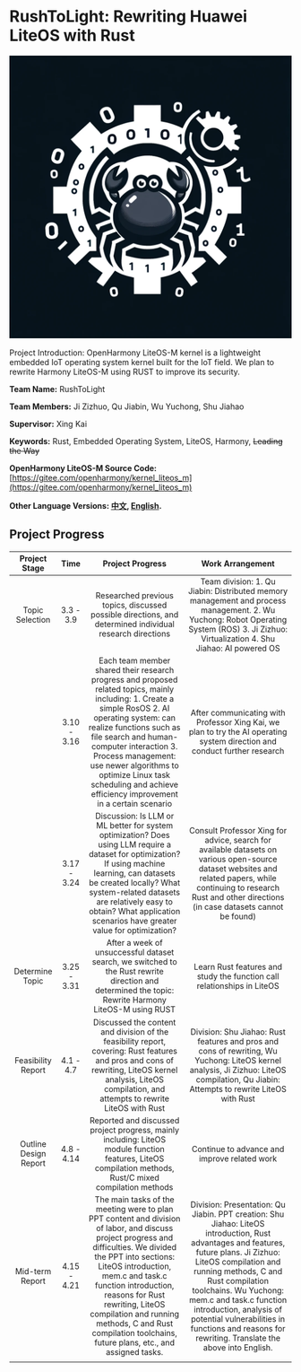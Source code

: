 # RushToLight: Rewriting Huawei LiteOS with Rust
![alt_text](./src/our_logo.jpg)

Project Introduction: OpenHarmony LiteOS-M kernel is a lightweight embedded IoT operating system kernel built for the IoT field. We plan to rewrite Harmony LiteOS-M using RUST to improve its security.

**Team Name:** RushToLight

**Team Members:**  Ji Zizhuo, Qu Jiabin, Wu Yuchong, Shu Jiahao

**Supervisor:** Xing Kai

**Keywords:** Rust, Embedded Operating System, LiteOS, Harmony, ~~Leading the Way~~

**OpenHarmony LiteOS-M Source Code:**[https://gitee.com/openharmony/kernel_liteos_m](https://gitee.com/openharmony/kernel_liteos_m)

**Other Language Versions:  [中文](README.md), [English](README_english.md).**

## Project Progress

| Project Stage | Time | Project Progress | Work Arrangement |
|:----: | :----: | :----: | :----: |
| Topic Selection | 3.3 - 3.9 |Researched previous topics, discussed possible directions, and determined individual research directions | Team division: 1. Qu Jiabin: Distributed memory management and process management. 2. Wu Yuchong: Robot Operating System (ROS) 3. Ji Zizhuo: Virtualization 4. Shu Jiahao: AI powered OS|
|    |      3.10  -   3.16          |   Each team member shared their research progress and proposed related topics, mainly including: 1. Create a simple RosOS 2. AI operating system: can realize functions such as file search and human-computer interaction 3. Process management: use newer algorithms to optimize Linux task scheduling and achieve efficiency improvement in a certain scenario        |      After communicating with Professor Xing Kai, we plan to try the AI operating system direction and conduct further research
|          |   3.17 - 3.24       |  Discussion: Is LLM or ML better for system optimization? Does using LLM require a dataset for optimization? If using machine learning, can datasets be created locally? What system-related datasets are relatively easy to obtain? What application scenarios have greater value for optimization? | Consult Professor Xing for advice, search for available datasets on various open-source dataset websites and related papers, while continuing to research Rust and other directions (in case datasets cannot be found)
|   Determine Topic    |   3.25 - 3.31       |  After a week of unsuccessful dataset search, we switched to the Rust rewrite direction and determined the topic: Rewrite Harmony LiteOS-M using RUST  |    Learn Rust features and study the function call relationships in LiteOS
|    Feasibility Report      |   4.1  - 4.7        |  Discussed the content and division of the feasibility report, covering: Rust features and pros and cons of rewriting, LiteOS kernel analysis, LiteOS compilation, and attempts to rewrite LiteOS with Rust  | Division: Shu Jiahao: Rust features and pros and cons of rewriting, Wu Yuchong: LiteOS kernel analysis, Ji Zizhuo: LiteOS compilation, Qu Jiabin: Attempts to rewrite LiteOS with Rust
|    Outline Design Report      |   4.8  - 4.14       |    Reported and discussed project progress, mainly including: LiteOS module function features, LiteOS compilation methods, Rust/C mixed compilation methods      |    Continue to advance and improve related work
|     Mid-term Report    |   4.15  - 4.21       |  The main tasks of the meeting were to plan PPT content and division of labor, and discuss project progress and difficulties. We divided the PPT into sections: LiteOS introduction, mem.c and task.c function introduction, reasons for Rust rewriting, LiteOS compilation and running methods, C and Rust compilation toolchains, future plans, etc., and assigned tasks.   |   Division: Presentation: Qu Jiabin. PPT creation: Shu Jiahao: LiteOS introduction, Rust advantages and features, future plans. Ji Zizhuo: LiteOS compilation and running methods, C and Rust compilation toolchains. Wu Yuchong: mem.c and task.c function introduction, analysis of potential vulnerabilities in functions and reasons for rewriting. Translate the above into English.
| | |